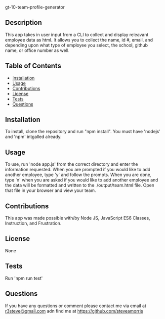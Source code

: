 gt-10-team-profile-generator
  

  ## Description

  This app takes in user input from a CLI to collect and display releavant employee data as html. It allows you to collect the name, id #, email, and depending upon what type of employee you select, the school, github name, or office number as well.

  ## Table of Contents
  - [Installation](#installation)
  - [Usage](#usage)
  - [Contributions](#contribution)
  - [License](#license)
  - [Tests](#tests)
  - [Questions](#questions)

  ## Installation
  
  To install, clone the repository and run "npm install". You must have 'nodejs' and 'npm' intgalled already.

  ## Usage

  To use, run 'node app.js' from the correct directory and enter the information requested.  When you are prompted if you would like to add another employee, type 'y' and follow the prompts. When you are done, type 'n' when you are asked if you would like to add another employee and the data will be formatted and written to the ./output/team.html file.  Open that file in your browser and view your team.

  ## Contributions

  This app was made possible with/by Node JS, JavaScript ES6 Classes, Instruction, and Frustration.

  ## License

  None

  ## Tests

  Run 'npm run test'

  ## Questions

  If you have any questions or comment please contact me via email at r3steve@gmail.com adn find me at https://github.com/steveamorris

  